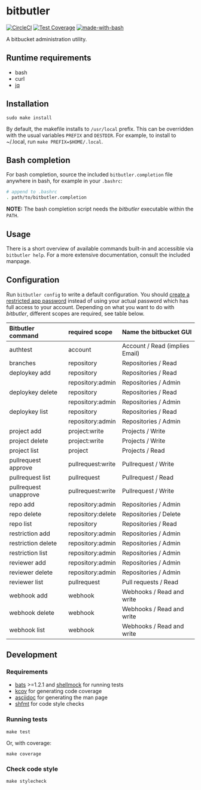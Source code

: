 # bitbutler

[![CircleCI](https://circleci.com/gh/particleflux/bitbutler.svg?style=shield&circle-token=74c58ba45e830a2ad198901aeabdd26224296412)](https://circleci.com/gh/particleflux/bitbutler)
[![Test Coverage](https://api.codeclimate.com/v1/badges/ab50914097740e4e3fad/test_coverage)](https://codeclimate.com/github/particleflux/bitbutler/test_coverage)
[![made-with-bash](https://img.shields.io/badge/Made%20with-Bash-1f425f.svg)](https://www.gnu.org/software/bash/)

A bitbucket administration utility.

## Runtime requirements

* bash
* curl
* [jq]

## Installation

```
sudo make install
```

By default, the makefile installs to `/usr/local` prefix. This can be overridden
with the usual variables `PREFIX` and `DESTDIR`. For example, to install to
~/.local, run `make PREFIX=$HOME/.local`.

## Bash completion

For bash completion, source the included `bitbutler.completion` file anywhere in
bash, for example in your `.bashrc`:

```bash
# append to .bashrc
. path/to/bitbutler.completion
```

**NOTE:** The bash completion script needs the *bitbutler* executable within
the `PATH`.

## Usage

There is a short overview of available commands built-in and accessible via
`bitbutler help`. For a more extensive documentation, consult the included
manpage.

## Configuration

Run `bitbutler config` to write a default configuration. You should [create a
restricted app password](https://bitbucket.org/account/settings/app-passwords/new)
instead of using your actual password which has full access to your account.
Depending on what you want to do with _bitbutler_, different scopes are
required, see table below.

| Bitbutler command | required scope | Name the bitbucket GUI |
|:---|:---|:---|
| authtest | account | Account / Read (implies Email) |
| branches | repository | Repositories / Read |
| deploykey add | repository | Repositories / Read |
| | repository:admin | Repositories / Admin |
| deploykey delete | repository | Repositories / Read |
| | repository:admin | Repositories / Admin |
| deploykey list | repository | Repositories / Read |
| | repository:admin | Repositories / Admin |
| project add | project:write | Projects / Write |
| project delete | project:write | Projects / Write |
| project list | project | Projects / Read |
| pullrequest approve | pullrequest:write | Pullrequest / Write |
| pullrequest list | pullrequest | Pullrequest / Read |
| pullrequest unapprove | pullrequest:write | Pullrequest / Write |
| repo add | repository:admin | Repositories / Admin |
| repo delete | repository:delete | Repositories / Delete |
| repo list | repository | Repositories / Read |
| restriction add | repository:admin | Repositories / Admin |
| restriction delete | repository:admin | Repositories / Admin |
| restriction list | repository:admin | Repositories / Admin |
| reviewer add | repository:admin | Repositories / Admin |
| reviewer delete | repository:admin | Repositories / Admin |
| reviewer list | pullrequest | Pull requests / Read
| webhook add | webhook | Webhooks / Read and write |
| webhook delete | webhook | Webhooks / Read and write |
| webhook list | webhook | Webhooks / Read and write |

## Development

### Requirements

* [bats] >=1.2.1 and [shellmock] for running tests
* [kcov] for generating code coverage
* [asciidoc] for generating the man page
* [shfmt] for code style checks

### Running tests

```
make test
```

Or, with coverage:

```
make coverage
```

### Check code style

```
make stylecheck
```

[jq]: https://stedolan.github.io/jq/
[bats]: https://github.com/bats-core/bats-core
[kcov]: https://github.com/SimonKagstrom/kcov
[asciidoc]: http://asciidoc.org/
[shellmock]: https://github.com/capitalone/bash_shell_mock
[shfmt]: https://github.com/mvdan/sh
